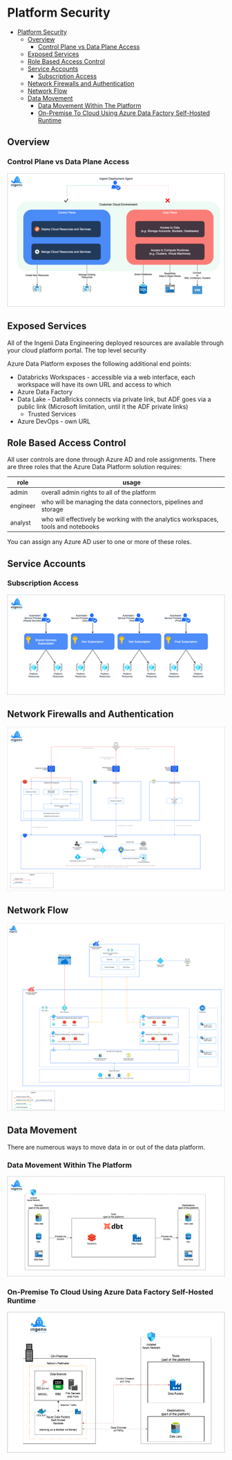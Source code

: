 # Platform Security

- [Platform Security](#platform-security)
  - [Overview](#overview)
    - [Control Plane vs Data Plane Access](#control-plane-vs-data-plane-access)
  - [Exposed Services](#exposed-services)
  - [Role Based Access Control](#role-based-access-control)
  - [Service Accounts](#service-accounts)
    - [Subscription Access](#subscription-access)
  - [Network Firewalls and Authentication](#network-firewalls-and-authentication)
  - [Network Flow](#network-flow)
  - [Data Movement](#data-movement)
    - [Data Movement Within The Platform](#data-movement-within-the-platform)
    - [On-Premise To Cloud Using Azure Data Factory Self-Hosted Runtime](#on-premise-to-cloud-using-azure-data-factory-self-hosted-runtime)

## Overview

### Control Plane vs Data Plane Access

![](./assets/adp_control_vs_data_plane.png)

## Exposed Services

All of the Ingenii Data Engineering deployed resources are available through your cloud platform portal. The top level security

Azure Data Platform exposes the following additional end points:

- Databricks Workspaces - accessible via a web interface, each workspace will have its own URL and access to which
- Azure Data Factory
- Data Lake - DataBricks connects via private link, but ADF goes via a public link (Microsoft limitation, until it the ADF private links)
  - Trusted Services
- Azure DevOps - own URL

## Role Based Access Control

All user controls are done through Azure AD and role assignments. There are three roles that the Azure Data Platform solution requires:

| role     | usage                                                                              |
| -------- | ---------------------------------------------------------------------------------- |
| admin    | overall admin rights to all of the platform                                        |
| engineer | who will be managing the data connectors, pipelines and storage                    |
| analyst  | who will effectively be working with the analytics workspaces, tools and notebooks |

You can assign any Azure AD user to one or more of these roles.


## Service Accounts

### Subscription Access

![](./assets/adp_design_subscriptions.png)

## Network Firewalls and Authentication

![](./assets/adp_design_network_firewalls.png)

## Network Flow

![](./assets/adp_design_network_flow.png)

## Data Movement

There are numerous ways to move data in or out of the data platform. 

### Data Movement Within The Platform

![](./assets/adp_data_movement_within_platform.png)


### On-Premise To Cloud Using Azure Data Factory Self-Hosted Runtime

![](./assets/adp_data_movement_via_adf_self_hosted_runtime.png)
